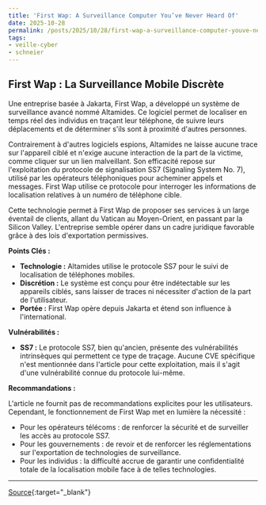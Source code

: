 ```yaml
---
title: 'First Wap: A Surveillance Computer You’ve Never Heard Of'
date: 2025-10-28
permalink: /posts/2025/10/28/first-wap-a-surveillance-computer-youve-never-heard-of/
tags:
- veille-cyber
- schneier
---
```

## First Wap : La Surveillance Mobile Discrète

Une entreprise basée à Jakarta, First Wap, a développé un système de surveillance avancé nommé Altamides. Ce logiciel permet de localiser en temps réel des individus en traçant leur téléphone, de suivre leurs déplacements et de déterminer s'ils sont à proximité d'autres personnes.

Contrairement à d'autres logiciels espions, Altamides ne laisse aucune trace sur l'appareil ciblé et n'exige aucune interaction de la part de la victime, comme cliquer sur un lien malveillant. Son efficacité repose sur l'exploitation du protocole de signalisation SS7 (Signaling System No. 7), utilisé par les opérateurs téléphoniques pour acheminer appels et messages. First Wap utilise ce protocole pour interroger les informations de localisation relatives à un numéro de téléphone cible.

Cette technologie permet à First Wap de proposer ses services à un large éventail de clients, allant du Vatican au Moyen-Orient, en passant par la Silicon Valley. L'entreprise semble opérer dans un cadre juridique favorable grâce à des lois d'exportation permissives.

**Points Clés :**

*   **Technologie :** Altamides utilise le protocole SS7 pour le suivi de localisation de téléphones mobiles.
*   **Discrétion :** Le système est conçu pour être indétectable sur les appareils ciblés, sans laisser de traces ni nécessiter d'action de la part de l'utilisateur.
*   **Portée :** First Wap opère depuis Jakarta et étend son influence à l'international.

**Vulnérabilités :**

*   **SS7 :** Le protocole SS7, bien qu'ancien, présente des vulnérabilités intrinsèques qui permettent ce type de traçage. Aucune CVE spécifique n'est mentionnée dans l'article pour cette exploitation, mais il s'agit d'une vulnérabilité connue du protocole lui-même.

**Recommandations :**

L'article ne fournit pas de recommandations explicites pour les utilisateurs. Cependant, le fonctionnement de First Wap met en lumière la nécessité :

*   Pour les opérateurs télécoms : de renforcer la sécurité et de surveiller les accès au protocole SS7.
*   Pour les gouvernements : de revoir et de renforcer les réglementations sur l'exportation de technologies de surveillance.
*   Pour les individus : la difficulté accrue de garantir une confidentialité totale de la localisation mobile face à de telles technologies.

---
[Source](https://www.schneier.com/blog/archives/2025/10/first-wap-a-surveillance-computer-youve-never-heard-of.html){:target="_blank"}
